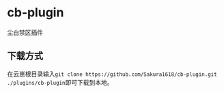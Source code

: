 # cb-plugin
尘白禁区插件

## 下载方式
在云崽根目录输入`git clone https://github.com/Sakura1618/cb-plugin.git ./plugins/cb-plugin`即可下载到本地。
